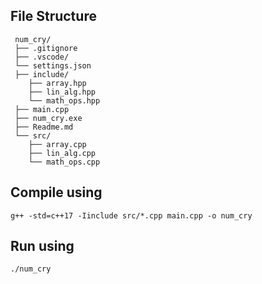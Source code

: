 ## File Structure

```
 num_cry/
 ├── .gitignore
 ├── .vscode/
 └── settings.json
 ├── include/
    ├── array.hpp
    ├── lin_alg.hpp
    └── math_ops.hpp
 ├── main.cpp
 ├── num_cry.exe
 ├── Readme.md
 └── src/
    ├── array.cpp
    ├── lin_alg.cpp
    └── math_ops.cpp
```

## Compile using
```
g++ -std=c++17 -Iinclude src/*.cpp main.cpp -o num_cry
```

## Run using
```
./num_cry
```